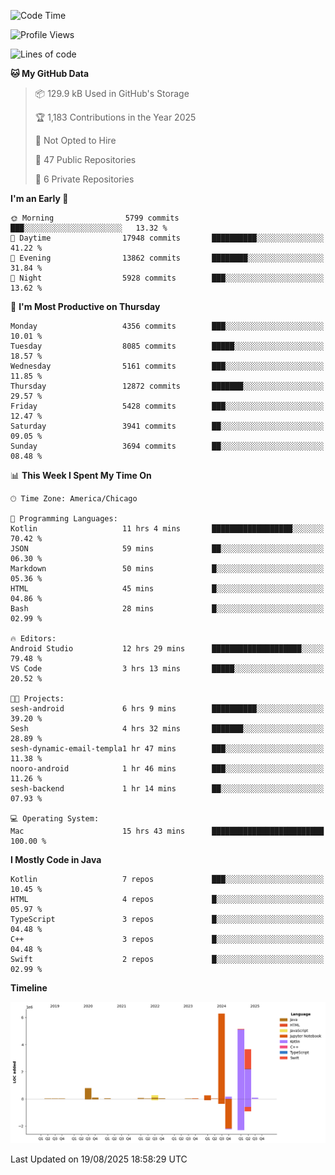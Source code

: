 <!--START_SECTION:waka-->
![Code Time](http://img.shields.io/badge/Code%20Time-1%2C429%20hrs%2052%20mins-blue)

![Profile Views](http://img.shields.io/badge/Profile%20Views-1-blue)

![Lines of code](https://img.shields.io/badge/From%20Hello%20World%20I%27ve%20Written-16.9%20million%20lines%20of%20code-blue)

**🐱 My GitHub Data** 

> 📦 129.9 kB Used in GitHub's Storage 
 > 
> 🏆 1,183 Contributions in the Year 2025
 > 
> 🚫 Not Opted to Hire
 > 
> 📜 47 Public Repositories 
 > 
> 🔑 6 Private Repositories 
 > 
**I'm an Early 🐤** 

```text
🌞 Morning                5799 commits        ███░░░░░░░░░░░░░░░░░░░░░░   13.32 % 
🌆 Daytime                17948 commits       ██████████░░░░░░░░░░░░░░░   41.22 % 
🌃 Evening                13862 commits       ████████░░░░░░░░░░░░░░░░░   31.84 % 
🌙 Night                  5928 commits        ███░░░░░░░░░░░░░░░░░░░░░░   13.62 % 
```
📅 **I'm Most Productive on Thursday** 

```text
Monday                   4356 commits        ███░░░░░░░░░░░░░░░░░░░░░░   10.01 % 
Tuesday                  8085 commits        █████░░░░░░░░░░░░░░░░░░░░   18.57 % 
Wednesday                5161 commits        ███░░░░░░░░░░░░░░░░░░░░░░   11.85 % 
Thursday                 12872 commits       ███████░░░░░░░░░░░░░░░░░░   29.57 % 
Friday                   5428 commits        ███░░░░░░░░░░░░░░░░░░░░░░   12.47 % 
Saturday                 3941 commits        ██░░░░░░░░░░░░░░░░░░░░░░░   09.05 % 
Sunday                   3694 commits        ██░░░░░░░░░░░░░░░░░░░░░░░   08.48 % 
```


📊 **This Week I Spent My Time On** 

```text
🕑︎ Time Zone: America/Chicago

💬 Programming Languages: 
Kotlin                   11 hrs 4 mins       ██████████████████░░░░░░░   70.42 % 
JSON                     59 mins             ██░░░░░░░░░░░░░░░░░░░░░░░   06.30 % 
Markdown                 50 mins             █░░░░░░░░░░░░░░░░░░░░░░░░   05.36 % 
HTML                     45 mins             █░░░░░░░░░░░░░░░░░░░░░░░░   04.86 % 
Bash                     28 mins             █░░░░░░░░░░░░░░░░░░░░░░░░   02.99 % 

🔥 Editors: 
Android Studio           12 hrs 29 mins      ████████████████████░░░░░   79.48 % 
VS Code                  3 hrs 13 mins       █████░░░░░░░░░░░░░░░░░░░░   20.52 % 

🐱‍💻 Projects: 
sesh-android             6 hrs 9 mins        ██████████░░░░░░░░░░░░░░░   39.20 % 
Sesh                     4 hrs 32 mins       ███████░░░░░░░░░░░░░░░░░░   28.89 % 
sesh-dynamic-email-templa1 hr 47 mins        ███░░░░░░░░░░░░░░░░░░░░░░   11.38 % 
nooro-android            1 hr 46 mins        ███░░░░░░░░░░░░░░░░░░░░░░   11.26 % 
sesh-backend             1 hr 14 mins        ██░░░░░░░░░░░░░░░░░░░░░░░   07.93 % 

💻 Operating System: 
Mac                      15 hrs 43 mins      █████████████████████████   100.00 % 
```

**I Mostly Code in Java** 

```text
Kotlin                   7 repos             ███░░░░░░░░░░░░░░░░░░░░░░   10.45 % 
HTML                     4 repos             █░░░░░░░░░░░░░░░░░░░░░░░░   05.97 % 
TypeScript               3 repos             █░░░░░░░░░░░░░░░░░░░░░░░░   04.48 % 
C++                      3 repos             █░░░░░░░░░░░░░░░░░░░░░░░░   04.48 % 
Swift                    2 repos             █░░░░░░░░░░░░░░░░░░░░░░░░   02.99 % 
```



**Timeline**

![Lines of Code chart](https://raw.githubusercontent.com/phanijsp/phanijsp/main/assets/bar_graph.png)


 Last Updated on 19/08/2025 18:58:29 UTC
<!--END_SECTION:waka-->
